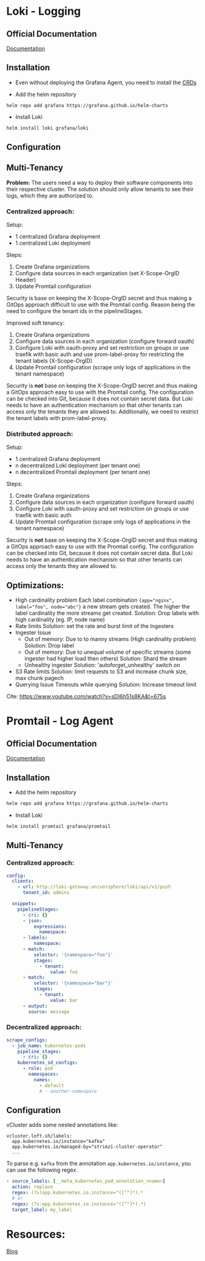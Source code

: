 # Loki - Logging

## Official Documentation

[Documentation](https://grafana.com/docs/loki/latest/)

## Installation

- Even without deploying the Grafana Agent, you need to install the
  [CRDs](https://github.com/grafana/agent/tree/main/operations/agent-static-operator/crds)

- Add the helm repository

```
helm repo add grafana https://grafana.github.io/helm-charts
```

- Install Loki

```bash
helm install loki grafana/loki
```

## Configuration

## Multi-Tenancy

**Problem:** The users need a way to deploy their software components into their
respective cluster. The solution should only allow tenants to see their logs,
which they are authorized to.

### Centralized approach:

Setup:

- 1 centralized Grafana deployment
- 1 centralized Loki deployment

Steps:

1. Create Grafana organizations
2. Configure data sources in each organization (set X-Scope-OrgID Header)
3. Update Promtail configuration

Security is base on keeping the X-Scope-OrgID secret and thus making a GitOps
approach difficult to use with the Promtail config. Reason being the need to
configure the tenant ids in the pipelineStages.

Improved soft tenancy:

1. Create Grafana organizations
2. Configure data sources in each organization (configure forward oauth)
3. Configure Loki with oauth-proxy and set restriction on groups or use traefik
   with basic auth and use prom-label-proxy for restricting the tenant labels
   (X-Scope-OrgID)
4. Update Promtail configuration (scrape only logs of applications in the tenant
   namespace)

Security is **not** base on keeping the X-Scope-OrgID secret and thus making a
GitOps approach easy to use with the Promtail config. The configuration can be
checked into Git, because it does not contain secret data. But Loki needs to
have an authentication mechanism so that other tenants can access only the
tenants they are allowed to. Additionally, we need to restrict the tenant labels
with prom-label-proxy.

### Distributed approach:

Setup:

- 1 centralized Grafana deployment
- n decentralized Loki deployment (per tenant one)
- n decentralized Promtail deployment (per tenant one)

Steps:

1. Create Grafana organizations
2. Configure data sources in each organization (configure forward oauth)
3. Configure Loki with oauth-proxy and set restriction on groups or use traefik
   with basic auth
4. Update Promtail configuration (scrape only logs of applications in the tenant
   namespace)

Security is **not** base on keeping the X-Scope-OrgID secret and thus making a
GitOps approach easy to use with the Promtail config. The configuration can be
checked into Git, because it does not contain secret data. But Loki needs to
have an authentication mechanism so that other tenants can access only the
tenants they are allowed to.

## Optimizations:

- High cardinality problem Each label combination
  `{app="nginx", label="foo", node="abc"}` a new stream gets created. The higher
  the label cardinality the more streams get created. Solution: Drop labels with
  high cardinality (eg. IP, node name)
- Rate limits Solution: set the rate and burst limit of the Ingesters
- Ingester Issue
  - Out of memory: Due to to manny streams (High cardinality problem) Solution:
    Drop label
  - Out of memory: Due to unequal volume of specific streams (some ingester had
    higher load then others) Solution: Shard the stream
  - Unhealthy ingester Solution: 'autoforget_unhealthy' switch on
- S3 Rate limits Solution: limit requests to S3 and increase chunk size, max
  chunk pagech
- Querying Issue Timeouts while querying Solution: Increase timeout limit

Cite: https://www.youtube.com/watch?v=sDI6h51s8KA&t=675s

# Promtail - Log Agent

## Official Documentation

[Documentation](https://grafana.com/docs/loki/latest/send-data/promtail/)

## Installation

- Add the helm repository

```bash
helm repo add grafana https://grafana.github.io/helm-charts
```

- Install Loki

```bash
helm install promtail grafana/promtail
```

## Multi-Tenancy

### Centralized approach:

```yaml
config:
  clients:
    - url: http://loki-gateway.universphere/loki/api/v1/push
      tenant_id: admins

  snippets:
    pipelineStages:
      - cri: {}
      - json:
          expressions:
            namespace:
      - labels:
          namespace:
      - match:
          selector: '{namespace="foo"}'
          stages:
            - tenant:
                value: foo
      - match:
          selector: '{namespace="bar"}'
          stages:
            - tenant:
                value: bar
      - output:
        source: message
```

### Decentralized approach:

```yaml
scrape_configs:
  - job_name: kubernetes-pods
    pipeline_stages:
      - cri: {}
    kubernetes_sd_configs:
      - role: pod
        namespaces:
          names:
            - default
            # - another-namespace
```

## Configuration

vCluster adds some nested annotations like:

```lang
vcluster.loft.sh/labels:
  app.kubernetes.io/instance="kafka"
  app.kubernetes.io/managed-by="strimzi-cluster-operator"
  ...
```

To parse e.g. `kafka` from the annotation `app.kubernetes.io/instance`, you can
use the following regex.

```yaml
- source_labels: [__meta_kubernetes_pod_annotation_<name>]
  action: replace
  regex: (?s)app.kubernetes.io.instance="([^"]*).*
  # or
  regex: (?s:app.kubernetes.io.instance="([^"]*).*)
  target_label: my_label
```

# Resources:

[Blog](https://medium.com/otomi-platform/multi-tenancy-with-loki-promtail-and-grafana-demystified-e93a2a314473)

